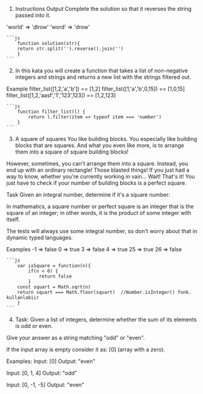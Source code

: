 1. Instructions
Output
Complete the solution so that it reverses the string passed into it.

'world'  =>  'dlrow'
'word'   =>  'drow'

    ```js
        function solution(str){
        return str.split('').reverse().join('')
        }
    ```

2. In this kata you will create a function that takes a list of non-negative integers and strings and returns a new list with the strings filtered out.

Example
filter_list([1,2,'a','b']) == [1,2]
filter_list([1,'a','b',0,15]) == [1,0,15]
filter_list([1,2,'aasf','1','123',123]) == [1,2,123]

    ```js
        function filter_list(l) {
            return l.filter(item => typeof item === 'number')
        }
    ```

3. A square of squares
You like building blocks. You especially like building blocks that are squares. And what you even like more, is to arrange them into a square of square building blocks!

However, sometimes, you can't arrange them into a square. Instead, you end up with an ordinary rectangle! Those blasted things! If you just had a way to know, whether you're currently working in vain… Wait! That's it! You just have to check if your number of building blocks is a perfect square.

Task
Given an integral number, determine if it's a square number:

In mathematics, a square number or perfect square is an integer that is the square of an integer; in other words, it is the product of some integer with itself.

The tests will always use some integral number, so don't worry about that in dynamic typed languages.

Examples
-1  =>  false
 0  =>  true
 3  =>  false
 4  =>  true
25  =>  true
26  =>  false

    ```js
        var isSquare = function(n){
            if(n < 0) {
                return false
            }
        const squart = Math.sqrt(n)
        return squart === Math.floor(squart)  //Number.isİnteger() fonk. kullanlabiir
        }
    ```

4. Task:
Given a list of integers, determine whether the sum of its elements is odd or even.

Give your answer as a string matching "odd" or "even".

If the input array is empty consider it as: [0] (array with a zero).

Examples:
Input: [0]
Output: "even"

Input: [0, 1, 4]
Output: "odd"

Input: [0, -1, -5]
Output: "even"



